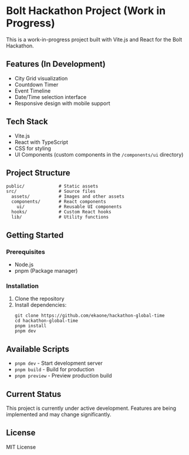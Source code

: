 # Bolt Hackathon Project (Work in Progress)

This is a work-in-progress project built with Vite.js and React for the Bolt Hackathon.

## Features (In Development)

- City Grid visualization
- Countdown Timer 
- Event Timeline
- Date/Time selection interface
- Responsive design with mobile support

## Tech Stack

- Vite.js
- React with TypeScript
- CSS for styling
- UI Components (custom components in the `/components/ui` directory)

## Project Structure

```
public/             # Static assets
src/                # Source files
  assets/           # Images and other assets
  components/       # React components
    ui/             # Reusable UI components
  hooks/            # Custom React hooks
  lib/              # Utility functions
```

## Getting Started

### Prerequisites

- Node.js
- pnpm (Package manager)

### Installation

1. Clone the repository 
2. Install dependencies:
   ```
   git clone https://github.com/ekaone/hackathon-global-time
   cd hackathon-global-time
   pnpm install
   pnpm dev
   ```

## Available Scripts

- `pnpm dev` - Start development server
- `pnpm build` - Build for production
- `pnpm preview` - Preview production build

## Current Status

This project is currently under active development. Features are being implemented and may change significantly.

## License

MIT License